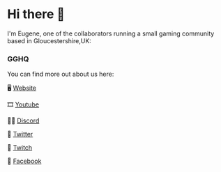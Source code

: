 # Hi there 👋

I'm Eugene, one of the collaborators running a small gaming community based in Gloucestershire,UK:

### GGHQ

You can find more out about us here:

🖥 [Website](http://gghq.io)

🎞 [Youtube](https://youtube.com/gghqio)

👩‍💻 [Discord](https://discord.gg/gghq)

🐤 [Twitter](https://twitter.com/gghqio)

💟 [Twitch](https://twitch.tv/gghqio)

📘 [Facebook](https://facebook.com/groups/gghqio)


<!--
**EugeneGGHQ/EugeneGGHQ** is a ✨ _special_ ✨ repository because its `README.md` (this file) appears on your GitHub profile.

Here are some ideas to get you started:

- 🔭 I’m currently working on ...
- 🌱 I’m currently learning ...
- 👯 I’m looking to collaborate on ...
- 🤔 I’m looking for help with ...
- 💬 Ask me about ...
- 📫 How to reach me: ...
- 😄 Pronouns: ...
- ⚡ Fun fact: ...
-->
